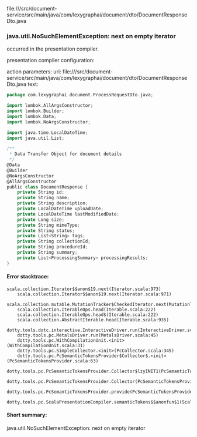 file://<WORKSPACE>/src/document-service/src/main/java/com/lexygraphai/document/dto/DocumentResponseDto.java
### java.util.NoSuchElementException: next on empty iterator

occurred in the presentation compiler.

presentation compiler configuration:


action parameters:
uri: file://<WORKSPACE>/src/document-service/src/main/java/com/lexygraphai/document/dto/DocumentResponseDto.java
text:
```scala
package com.lexygraphai.document.ProcessRequestDto.java;

import lombok.AllArgsConstructor;
import lombok.Builder;
import lombok.Data;
import lombok.NoArgsConstructor;

import java.time.LocalDateTime;
import java.util.List;

/**
 * Data Transfer Object for document details
 */
@Data
@Builder
@NoArgsConstructor
@AllArgsConstructor
public class DocumentResponse {
    private String id;
    private String name;
    private String description;
    private LocalDateTime uploadDate;
    private LocalDateTime lastModifiedDate;
    private Long size;
    private String mimeType;
    private String status;
    private List<String> tags;
    private String collectionId;
    private String procedureId;
    private String summary;
    private List<ProcessingSummary> processingResults;
}

```



#### Error stacktrace:

```
scala.collection.Iterator$$anon$19.next(Iterator.scala:973)
	scala.collection.Iterator$$anon$19.next(Iterator.scala:971)
	scala.collection.mutable.MutationTracker$CheckedIterator.next(MutationTracker.scala:76)
	scala.collection.IterableOps.head(Iterable.scala:222)
	scala.collection.IterableOps.head$(Iterable.scala:222)
	scala.collection.AbstractIterable.head(Iterable.scala:935)
	dotty.tools.dotc.interactive.InteractiveDriver.run(InteractiveDriver.scala:164)
	dotty.tools.pc.MetalsDriver.run(MetalsDriver.scala:45)
	dotty.tools.pc.WithCompilationUnit.<init>(WithCompilationUnit.scala:31)
	dotty.tools.pc.SimpleCollector.<init>(PcCollector.scala:345)
	dotty.tools.pc.PcSemanticTokensProvider$Collector$.<init>(PcSemanticTokensProvider.scala:63)
	dotty.tools.pc.PcSemanticTokensProvider.Collector$lzyINIT1(PcSemanticTokensProvider.scala:63)
	dotty.tools.pc.PcSemanticTokensProvider.Collector(PcSemanticTokensProvider.scala:63)
	dotty.tools.pc.PcSemanticTokensProvider.provide(PcSemanticTokensProvider.scala:88)
	dotty.tools.pc.ScalaPresentationCompiler.semanticTokens$$anonfun$1(ScalaPresentationCompiler.scala:109)
```
#### Short summary: 

java.util.NoSuchElementException: next on empty iterator